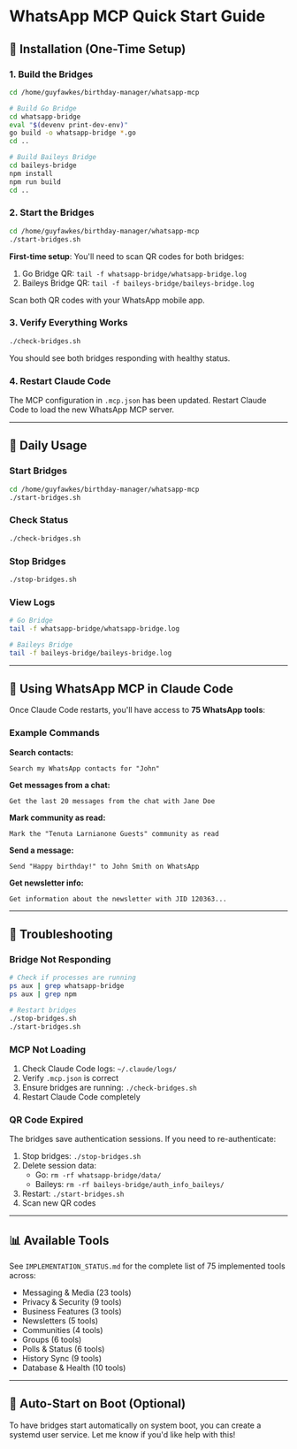 # WhatsApp MCP Quick Start Guide

## 🚀 Installation (One-Time Setup)

### 1. Build the Bridges

```bash
cd /home/guyfawkes/birthday-manager/whatsapp-mcp

# Build Go Bridge
cd whatsapp-bridge
eval "$(devenv print-dev-env)"
go build -o whatsapp-bridge *.go
cd ..

# Build Baileys Bridge
cd baileys-bridge
npm install
npm run build
cd ..
```

### 2. Start the Bridges

```bash
cd /home/guyfawkes/birthday-manager/whatsapp-mcp
./start-bridges.sh
```

**First-time setup**: You'll need to scan QR codes for both bridges:
1. Go Bridge QR: `tail -f whatsapp-bridge/whatsapp-bridge.log`
2. Baileys Bridge QR: `tail -f baileys-bridge/baileys-bridge.log`

Scan both QR codes with your WhatsApp mobile app.

### 3. Verify Everything Works

```bash
./check-bridges.sh
```

You should see both bridges responding with healthy status.

### 4. Restart Claude Code

The MCP configuration in `.mcp.json` has been updated. Restart Claude Code to load the new WhatsApp MCP server.

---

## 📱 Daily Usage

### Start Bridges
```bash
cd /home/guyfawkes/birthday-manager/whatsapp-mcp
./start-bridges.sh
```

### Check Status
```bash
./check-bridges.sh
```

### Stop Bridges
```bash
./stop-bridges.sh
```

### View Logs
```bash
# Go Bridge
tail -f whatsapp-bridge/whatsapp-bridge.log

# Baileys Bridge
tail -f baileys-bridge/baileys-bridge.log
```

---

## 🎯 Using WhatsApp MCP in Claude Code

Once Claude Code restarts, you'll have access to **75 WhatsApp tools**:

### Example Commands

**Search contacts:**
```
Search my WhatsApp contacts for "John"
```

**Get messages from a chat:**
```
Get the last 20 messages from the chat with Jane Doe
```

**Mark community as read:**
```
Mark the "Tenuta Larnianone Guests" community as read
```

**Send a message:**
```
Send "Happy birthday!" to John Smith on WhatsApp
```

**Get newsletter info:**
```
Get information about the newsletter with JID 120363...
```

---

## 🔧 Troubleshooting

### Bridge Not Responding
```bash
# Check if processes are running
ps aux | grep whatsapp-bridge
ps aux | grep npm

# Restart bridges
./stop-bridges.sh
./start-bridges.sh
```

### MCP Not Loading
1. Check Claude Code logs: `~/.claude/logs/`
2. Verify `.mcp.json` is correct
3. Ensure bridges are running: `./check-bridges.sh`
4. Restart Claude Code completely

### QR Code Expired
The bridges save authentication sessions. If you need to re-authenticate:
1. Stop bridges: `./stop-bridges.sh`
2. Delete session data:
   - Go: `rm -rf whatsapp-bridge/data/`
   - Baileys: `rm -rf baileys-bridge/auth_info_baileys/`
3. Restart: `./start-bridges.sh`
4. Scan new QR codes

---

## 📊 Available Tools

See `IMPLEMENTATION_STATUS.md` for the complete list of 75 implemented tools across:
- Messaging & Media (23 tools)
- Privacy & Security (9 tools)
- Business Features (3 tools)
- Newsletters (5 tools)
- Communities (4 tools)
- Groups (6 tools)
- Polls & Status (6 tools)
- History Sync (9 tools)
- Database & Health (10 tools)

---

## 🔄 Auto-Start on Boot (Optional)

To have bridges start automatically on system boot, you can create a systemd user service. Let me know if you'd like help with this!
